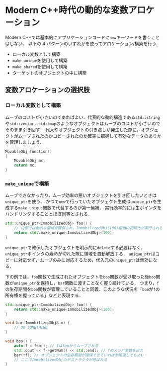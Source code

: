 # Modern C++時代の動的な変数アロケーション

Modern C++では基本的にアプリケーションコードに`new`キーワードを書くことはしない．
以下の 4 パターンのいずれかを使ってアロケーション/構築を行う．

- ローカル変数として構築
- `make_unique`を使用して構築
- `make_shared`を使用して構築
- ターゲットのオブジェクトの中に構築

## 変数アロケーションの選択肢

### ローカル変数として構築

ムーブのコストが小さいのであればよい．代表的な動的構造である`std::string`や`std::vector`，`std::map`のようなオブジェクトはムーブのコストが小さいのでそのまま引き回す．
代入やオブジェクトの引き渡しが発生した際に，オブジェクトがムーブされたのかコピーされたのか確実に把握して有効なデータのありかを管理しましょう．

```cpp
MovableObj function()
{
    MovableObj mc;
    return mc;
}
```

### `make_unique`で構築

ムーブできなかったり，ムーブ効率の悪いオブジェクトを引き回したいときは`unique_ptr`を使う．
かつて`new`で行っていたオブジェクト生成は`unique_ptr`を生成する`make_unique`関数で代替するのが第一候補．
実行効率的には生ポインタをハンドリングすることとほぼ同等とされる．

```cpp
std::unique_ptr<ImmobilizedObj> foo() {
    // 内部では動的な領域が確保され，ImmobilizedObj(100)相当の初期化が実行される
    return std::make_unique<ImmobilizedObj>(100);
}
```

`unique_ptr`で確保したオブジェクトを明示的に`delete`する必要はなく，`unique_ptr`ポインタの寿命が切れた際に領域を自動解放する．
`unique_ptr`はコピーに対応せず，ムーブのみに対応するため，代入元の`unique_ptr`は無効になる．

下の例では，`foo`関数で生成されたオブジェクトを`boo`関数が受け取った後`boo`関数が`unique_ptr`を保持し，`bar`関数に渡すことなく握り続けている．
つまり，`f`の生存期間を`boo`関数が管理していることと同義．このような状況を「`boo`が`f`の所有権を握っている」などと表現する．

```cpp
std::unique_ptr<ImmobilizedObj> foo() {
    return std::make_unique<ImmobilizedObj>(100);
}

void bar(ImmobilizedObj& m) {
    // DO SOMETHING
}

void boo() {
    auto f = foo(); // fはfooからムーブされる
    std::cout << f->getNum() << std::endl; // fのメンバ変数を出力
    bar(*f); // オブジェクトの生存期間が確保できていれば参照渡しでもよい
    // ここでImmobilizedObjのデストラクタが呼ばれる
}
```
